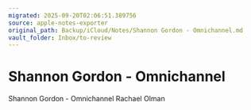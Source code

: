 ```yaml
---
migrated: 2025-09-20T02:06:51.389756
source: apple-notes-exporter
original_path: Backup/iCloud/Notes/Shannon Gordon - Omnichannel.md
vault_folder: Inbox/to-review
---
```

# Shannon Gordon - Omnichannel

Shannon Gordon - Omnichannel 
Rachael Olman

